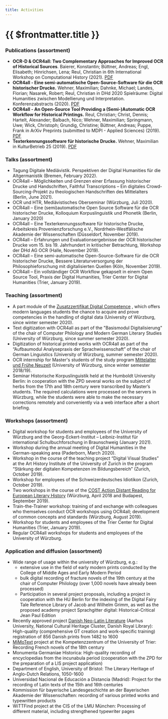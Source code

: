 ```yaml
---
title: Activities
---
```

# {{ $frontmatter.title }}
### Publications (assortment)
- **OCR-D & OCR4all: Two Complementary Approaches for Improved OCR of Historical Sources**. Baierer, Konstantin; Büttner, Andreas; Engl, Elisabeth; Hinrichsen, Lena; Reul, Christian in 6th International Workshop on Computational History (2021). [PDF](https://ceur-ws.org/Vol-2981/short2.pdf)
- **OCR4all - Eine semi-automatische Open-Source-Software für die
    OCR historischer Drucke.** Wehner, Maximilian; Dahnke, Michael;
    Landes, Florian; Nasarek, Robert; Reul, Christian in DHd 2020
    Spielräume: Digital Humanities zwischen Modellierung und
    Interpretation. Konferenzabstracts (2020). [PDF](http://doi.org/10.5281/zenodo.3666690)
- **OCR4all - An Open-Source Tool Providing a (Semi-)Automatic OCR
  Workflow for Historical Printings.**  Reul, Christian; Christ,
  Dennis; Hartelt, Alexander; Balbach, Nico; Wehner, Maximilian;
  Springmann, Uwe; Wick, Christoph; Grundig, Christine; Büttner,
  Andreas; Puppe, Frank in ArXiv Preprints (submitted to MDPI - Applied
  Sciences) (2019). [PDF](https://arxiv.org/pdf/1909.04032.pdf)
- **Texterkennungssoftware für historische Drucke.** Wehner,
  Maximilian in KulturBetrieb 25 (2019). [PDF](http://www.kulturbetrieb-magazin.de/fileadmin/user_upload/kulturbetrieb-magazin/magazin/KulturBetrieb-2019-Ausgabe-2-November.pdf)
  
### Talks (assortment)
- Tagung Digitale Mediävistik. Perspektiven der Digital
  Humanities für die Altgermanistik (Bremen, February 2022).
- OCR4all – Möglichkeiten und Grenzen einer Erfassung
  historischer Drucke und Handschriften, Faithful Transcriptions – Ein
  digitales Crowd-Sourcing-Projekt zu theologischen Handschriften des
  Mittelalters (Berlin, June 2021).
- OCR und HTR, Mediävistisches Oberseminar (Würzburg, Juli 2020).
- OCR4all – Eine (semi)automatische Open Source Software für die OCR
  historischer Drucke, Kolloquium Korpuslinguistik und Phonetik (Berlin,
  January 2020)
- OCR4all – Eine Texterkennungssoftware für historische Drucke,
  Arbeitskreis Provenienzforschung e.V., Nordrhein-Westfälische Akademie
  der Wissenschaften (Düsseldorf, November 2019).
- OCR4all – Erfahrungen und Evaluationsergebnisse der OCR
  historischer Drucke vom 15. bis 19. Jahrhundert in kritischer
  Betrachtung, Workshop der DHd AG OCR (Halle, November 2019).
- OCR4all – Eine semi-automatische Open-Source-Software für die OCR
  historischer Drucke, Bessere Literaturversorgung der
  Philosophieforschung mit digitalisierten Quellen (Köln, November
  2019).
- OCR4all – Ein vollständiger OCR Workflow gekapselt in einem Open
  Source Tool, Praxis der Digital Humanities, Trier Center for Digital
  Humanities (Trier, January 2019).

### Teaching (assortment)
- A part module of the [Zusatzzertifikat
  Digital Competence](https://www.neuphil.uni-wuerzburg.de/anglistik/studium/im-studium/zusatzzertifikat-digitale-kompetenz/)
  , which offers modern languages students
  the chance to acquire and prove competencies in the handling of
  digital data (University of Würzburg, since winter semester 2020).
- Text digitization with OCR4all as part of the "Basismodul
  Digitalisierung" of the chair of Computer Philology and Modern German
  Literary Studies (University of Würzburg, since summer semester 2020).
- Digitization of historical printed works with OCR4all as part of
  the “Aufbaumodul Analysepraxis der Sprachwissenschaft” of the chair of
  German Linguistics (University of Würzburg, summer semester 2020).
- OCR internship for Master's students of the study program [Mittelalter
  und Frühe Neuzeit](http://www.mfn.uni-wuerzburg.de/masterstudiengang/)
  (University of Würzburg, since winter semester 2018/19).
- Seminar Historische Korpuslinguistik held at the Humboldt
  University Berlin: in cooperation with the ZPD several works on the
  subject of herbs from the 17th and 18th century were transcribed by
  Master’s students. The required calculations were processed on the
  servers in Würzburg, while the students were able to make the
  necessary corrections remotely and conveniently via a web interface
  after a short briefing.

### Workshops (assortment)
- Digital workshop for students and employees of the University of
  Würzburg and the Georg-Eckert-Institut – Leibniz-Institut für
  international Schulbuchforschung in Braunschweig (January 2021).
- Workshop during the annual meeting of Digital Humanities in the
  German-speaking area (Paderborn, March 2020).
- Workshop in the course of the teaching project “Digital Visual
  Studies” at the Art History Institute of the University of Zurich in
  the program “Stärkung der digitalen Kompetenzen im Bildungsbereich”
  (Zurich, October 2019).
- Workshop for employees of the Schweizerdeutsches Idiotikon (Zurich,
  October 2019).
- Two workshops in the course of the [COST Action Distant Reading
  for European Literary History](https://www.distant-reading.net/) (Würzburg, April 2018 and Budapest,
  September 2019).
- Train-the-Trainer workshop: training of and exchange with
  colleagues who themselves conduct OCR workshops using OCR4all;
  development of common concepts and standards (Würzburg, August 2019).
- Workshop for students and employees of the Trier Center for Digital
  Humanities (Trier, January 2019).
- Regular OCR4all workshops for students and employees of the
  University of Würzburg.

### Application and diffusion (assortment)

- Wide range of usage within the university of Würzburg, e.g.:
    - extensive use in the field of early modern prints conducted by the
      College of Middle Ages and Early Modern Period
    - bulk digital recording of fracture novels of the 19th century at
      the chair of Computer Philology (over 1,000 novels have already been
      processed)
    - Participation in several project proposals, including a project in
      cooperation with the HU Berlin for the indexing of the Digital Fairy
      Tale Reference Library of Jacob and Wilhelm Grimm, as well as the
      proposed academy project Sprachgitter digital: Historical-Critical
      Jean Paul Edition
- Recently approved project [Danish
  Neo-Latin Literature](https://kulturarvscluster.kb.dk/projekter/danish-neo-latin-literature-digitalisering-af-danmarks-latinsksprogede-kulturarv-fra-perioden-1482-1600)
  (Aarhus University, National Cultural
  Heritage Cluster, Danish Royal Library): High-quality (comprehensive
  GT creation and work-specific training) registration of 856 Danish
  prints from 1482 to 1600
- [MiMoText](https://www.mimotext.uni-trier.de/) project
  at the Kompetenzzentrum of the University of Trier: Recording French
  novels of the 18th century
- Monumenta Germaniae Historica: High-quality recording of
  encyclopedias from the incunabula period (cooperation with the ZPD for
  the preparation of a LIS project application)
- Department of English, University of Bristol: The Literary Heritage
  of Anglo-Dutch Relations, 1050-1600
- Universidad Nacional de Educación a Distancia (Madrid): Project for
  the recording of Latin texts of the 15th and 16th centuries
- Kommission für bayerische Landesgeschichte an der Bayerischen
  Akademie der Wissenschaften: recording of various printed works and
  typewritten products
- WiTTFind project at the CIS of the LMU München: Processing of
  different material, including strengthened typewriter pages
